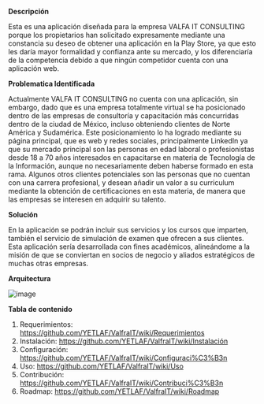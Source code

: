 **Descripción**

Esta es una aplicación diseñada para la empresa VALFA IT CONSULTING porque los propietarios han solicitado expresamente mediante una constancia su deseo de obtener una aplicación en la Play Store, ya que esto les daría mayor formalidad y confianza ante su mercado, y los diferenciaría de la competencia debido a que ningún competidor cuenta con una aplicación web. 

**Problematica Identificada**

Actualmente VALFA IT CONSULTING no cuenta con una aplicación, sin embargo, dado que es una empresa totalmente virtual se ha posicionado dentro de las empresas de consultoría y capacitación más concurridas dentro de la ciudad de México, incluso obteniendo clientes de Norte América y Sudamérica. Este posicionamiento lo ha logrado mediante su página principal, que es web y redes sociales, principalmente LinkedIn ya que su mercado principal son las personas en edad laboral o profesionistas desde 18 a 70 años interesados en capacitarse en materia de Tecnología de la Información, aunque no necesariamente deben haberse formado en esta rama. Algunos otros clientes potenciales son las personas que no cuentan con una carrera profesional, y desean añadir un valor a su curriculum mediante la obtención de certificaciones en esta materia, de manera que las empresas se interesen en adquirir su talento.

**Solución**

En la aplicación se podrán incluir sus servicios y los cursos que imparten, también el servicio de simulación de examen que ofrecen a sus clientes.  
Esta aplicación sería desarrollada con fines académicos, alineándome a la misión de que se conviertan en socios de negocio y aliados estratégicos de muchas otras empresas.  

**Arquitectura**

![image](https://user-images.githubusercontent.com/79923249/178389335-b31a58bc-6320-47d8-ae2f-e052875d2236.png)

**Tabla de contenido** 

1. Requerimientos: https://github.com/YETLAF/ValfraIT/wiki/Requerimientos
2. Instalación: https://github.com/YETLAF/ValfraIT/wiki/Instalación
3. Configuración: https://github.com/YETLAF/ValfraIT/wiki/Configuraci%C3%B3n
4. Uso: https://github.com/YETLAF/ValfraIT/wiki/Uso
5. Contribución: https://github.com/YETLAF/ValfraIT/wiki/Contribuci%C3%B3n
6. Roadmap: https://github.com/YETLAF/ValfraIT/wiki/Roadmap
